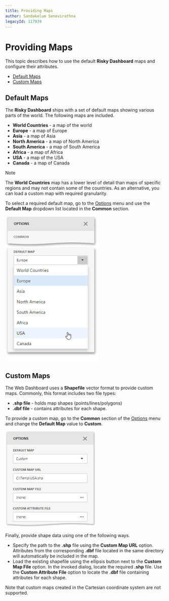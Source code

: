 ```yaml
---
title: Providing Maps
author: Sandakelum Senevirathna
legacyId: 117939
---
```

# Providing Maps
This topic describes how to use the default **Risky Dashboard** maps and configure their attributes.
* [Default Maps](#defaultmaps)
* [Custom Maps](#custommaps)

## <a name="defaultmaps"/>Default Maps
The **Risky Dashboard**  ships with a set of default maps showing various parts of the world. The following maps are included.
* **World Countries** - a map of the world
* **Europe** - a map of Europe
* **Asia** - a map of Asia
* **North America** - a map of North America
* **South America** - a map of South America
* **Africa** - a map of Africa
* **USA** - a map of the USA
* **Canada** - a map of Canada

> [!NOTE]
> The **World Countries** map has a lower level of detail than maps of specific regions and may not contain some of the countries. As an alternative, you can load a custom map with required granularity.

To select a required default map, go to the [Options](../../ui-elements/dashboard-item-menu.md) menu and use the **Default Map** dropdown list located in the **Common** section.

![wdd-geopoint-map-change-map](../../../../images/img125426.png)

## <a name="custommaps"/>Custom Maps
The Web Dashboard uses a **Shapefile** vector format to provide custom maps. Commonly, this format includes two file types:
* **.shp file** - holds map shapes (points/lines/polygons)
* **.dbf file** - contains attributes for each shape.

To provide a custom map, go to the **Common** section of the [Options](../../ui-elements/dashboard-item-menu.md) menu and change the **Default Map** value to **Custom**.

![wdd-custom-shape-file](../../../../images/img127210.png)

Finally, provide shape data using one of the following ways.
* Specify the path to the **.shp** file using the **Custom Map URL** option. Attributes from the corresponding **.dbf** file located in the same directory will automatically be included in the map.
* Load the existing shapefile using the ellipsis button next to the **Custom Map File** option. In the invoked dialog, locate the required **.shp** file. Use the **Custom Attribute File** option to locate the **.dbf** file containing attributes for each shape.

Note that custom maps created in the Cartesian coordinate system are not supported.